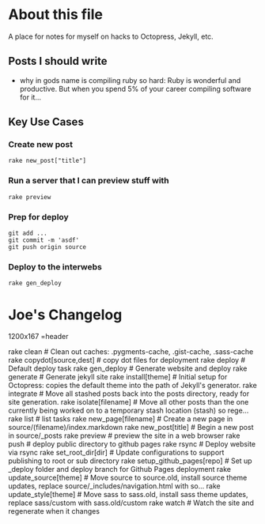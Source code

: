 About this file
===============

A place for notes for myself on hacks to Octopress, Jekyll, etc.

Posts I should write
---

- why in gods name is compiling ruby so hard: Ruby is wonderful and productive. But when you spend 5% of your career compiling software for it...

Key Use Cases
--------------

### Create new post

    rake new_post["title"]

### Run a server that I can preview stuff with

    rake preview

### Prep for deploy

    git add ...
    git commit -m 'asdf'
    git push origin source

### Deploy to the interwebs

    rake gen_deploy

Joe's Changelog
===============

1200x167 =header



rake clean                     # Clean out caches: .pygments-cache, .gist-cache, .sass-cache
rake copydot[source,dest]      # copy dot files for deployment
rake deploy                    # Default deploy task
rake gen_deploy                # Generate website and deploy
rake generate                  # Generate jekyll site
rake install[theme]            # Initial setup for Octopress: copies the default theme into the path of Jekyll's generator.
rake integrate                 # Move all stashed posts back into the posts directory, ready for site generation.
rake isolate[filename]         # Move all other posts than the one currently being worked on to a temporary stash location (stash) so rege...
rake list                      # list tasks
rake new_page[filename]        # Create a new page in source/(filename)/index.markdown
rake new_post[title]           # Begin a new post in source/_posts
rake preview                   # preview the site in a web browser
rake push                      # deploy public directory to github pages
rake rsync                     # Deploy website via rsync
rake set_root_dir[dir]         # Update configurations to support publishing to root or sub directory
rake setup_github_pages[repo]  # Set up _deploy folder and deploy branch for Github Pages deployment
rake update_source[theme]      # Move source to source.old, install source theme updates, replace source/_includes/navigation.html with so...
rake update_style[theme]       # Move sass to sass.old, install sass theme updates, replace sass/custom with sass.old/custom
rake watch                     # Watch the site and regenerate when it changes
